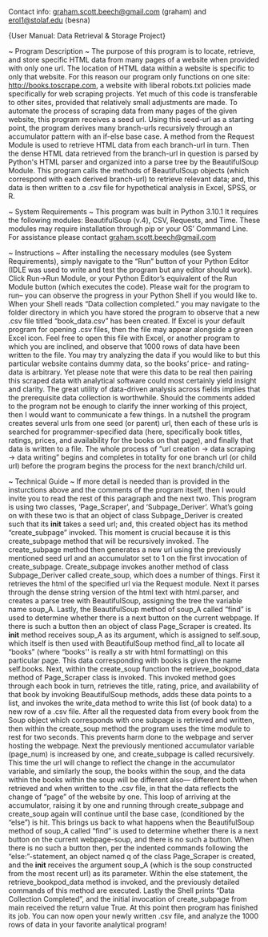 Contact info: graham.scott.beech@gmail.com (graham) and erol1@stolaf.edu (besna)

{User Manual: Data Retrieval & Storage Project}

~ Program Description ~
  The purpose of this program is to locate, retrieve, and store specific HTML data from many pages of a website when provided with only one url. The location of HTML data within a website is specific to only that website. For this reason our program only functions on one site: http://books.toscrape.com, a website with liberal robots.txt policies made specifically for web scraping projects. Yet much of this code is transferable to other sites, provided that relatively small adjustments are made.
  To automate the process of scraping data from many pages of the given website, this program receives a seed url. Using this seed-url as a starting point, the program derives many branch-urls recursively through an accumulator pattern with an if-else base case. A method from the Request Module is used to retrieve HTML data from each branch-url in turn. Then the dense HTML data retrieved from the branch-url in question is parsed by Python's HTML parser and organized into a parse tree by the BeautifulSoup Module. This program calls the methods of BeautifulSoup objects (which correspond with each derived branch-url) to retrieve relevant data; and, this data is then written to a .csv file for hypothetical analysis in Excel, SPSS, or R. 

~ System Requirements ~
This program was built in Python 3.10.1 
It requires the following modules: BeautifulSoup (v.4), CSV, Requests, and Time. 
These modules may require installation through pip or your OS’ Command Line.
For assistance please contact graham.scott.beech@gmail.com

~ Instructions ~
	After installing the necessary modules (see System Requirements), simply navigate to the “Run” button of your Python Editor (IDLE was used to write and test the program but any editor should work). Click Run→Run Module, or your Python Editor’s equivalent of the Run Module button (which executes the code). Please wait for the program to run– you can observe the progress in your Python Shell if you would like to. When your Shell reads “Data collection completed.” you may navigate to the folder directory in which you have stored the program to observe that a new .csv file titled “book_data.csv” has been created. If Excel is your default program for opening .csv files, then the file may appear alongside a green Excel icon. Feel free to open this file with Excel, or another program to which you are inclined, and observe that 1000 rows of data have been written to the file. You may try analyzing the data if you would like to but this particular website contains dummy data, so the books’ price- and rating-data is arbitrary. Yet please note that were this data to be real then pairing this scraped data with analytical software could most certainly yield insight and clarity. The great utility of data-driven analysis across fields implies that the prerequisite data collection is worthwhile.
	Should the comments added to the program not be enough to clarify the inner working of this project, then I would want to communicate a few things. In a nutshell the program creates several urls from one seed (or parent) url, then each of these urls is searched for programmer-specified data (here, specifically book titles, ratings, prices, and availability for the books on that page), and finally that data is written to a file. The whole process of “url creation → data scraping → data writing” begins and completes in totality for one branch url (or child url) before the program begins the process for the next branch/child url.

~ Technical Guide ~
	If more detail is needed than is provided in the insturctions above and the comments of the program itself, then I would invite you to read the rest of this paragraph and the next two. This program is using two classes, ‘Page_Scraper’, and ‘Subpage_Deriver’. What’s going on with these two is that an object of class Subpage_Deriver is created such that its __init__ takes a seed url; and, this created object has its method “create_subpage” invoked. This moment is crucial because it is this create_subpage method that will be recursively invoked. The create_subpage method then generates a new url using the previously mentioned seed url and an accumulator set to 1 on the first invocation of create_subpage. Create_subpage invokes another method of class Subpage_Deriver called create_soup, which does a number of things. First it retrieves the html of the specified url via the Request module. Next it parses through the dense string version of the html text with html.parser, and creates a parse tree with BeautifulSoup, assigning the tree the variable name soup_A. Lastly, the BeautifulSoup method of soup_A called “find” is used to determine whether there is a next button on the current webpage. 
  If there is such a button then an object of class Page_Scraper is created. Its __init__ method receives soup_A as its argument, which is assigned to self.soup, which itself is then used with BeautifulSoup method find_all to locate all “books” (where “books'' is really a str with html formatting) on this particular page. This data corresponding with books is given the name self.books. Next, within the create_soup function the retrieve_bookpod_data method of Page_Scraper class is invoked. This invoked method goes through each book in turn, retrieves the title, rating, price, and availability of that book by invoking BeautifulSoup methods, adds these data points to a list, and invokes the write_data method to write this list (of book data) to a new row of a .csv file. After all the requested data from every book from the Soup object which corresponds with one subpage is retrieved and written, then within the create_soup method the program uses the time module to rest for two seconds. This prevents harm done to the webpage and server hosting the webpage. Next the previously mentioned accumulator variable (page_num) is increased by one, and create_subpage is called recursively. This time the url will change to reflect the change in the accumulator variable, and similarly the soup, the books within the soup, and the data within the books within the soup will be different also— different both when retrieved and when written to the .csv file, in that the data reflects the change of “page” of the website by one. This loop of arriving at the accumulator, raising it by one and running through create_subpage and create_soup again will continue until the base case, (conditioned by the “else”) is hit. 
  This brings us back to what happens when the BeautifulSoup method of soup_A called “find” is used to determine whether there is a next button on the current webpage-soup, and there is no such a button. When there is no such a button then, per the indented commands following the “else:”-statement, an object named q of the class Page_Scraper is created, and the __init__ receives the argument soup_A (which is the soup constructed from the most recent url) as its parameter. Within the else statement, the retrieve_bookpod_data method is invoked, and the previously detailed commands of this method are executed. Lastly the Shell prints “Data Collection Completed”, and the initial invocation of create_subpage from main received the return value True. At this point then program has finished its job. You can now open your newly written .csv file, and analyze the 1000 rows of data in your favorite analytical program!
